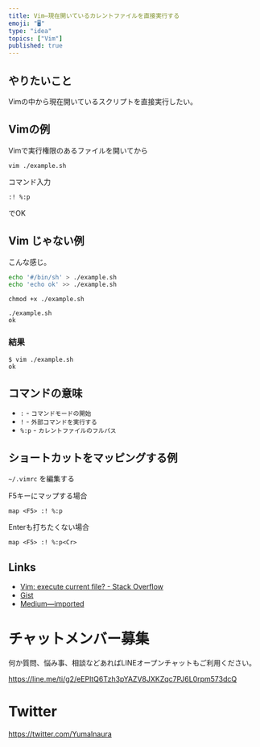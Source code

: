 ```yaml
---
title: Vim—現在開いているカレントファイルを直接実行する
emoji: "🖥"
type: "idea"
topics: ["Vim"]
published: true
---
```


## やりたいこと

Vimの中から現在開いているスクリプトを直接実行したい。

## Vimの例

Vimで実行権限のあるファイルを開いてから

```
vim ./example.sh
```

コマンド入力

```
:! %:p
```

でOK

## Vim じゃない例

こんな感じ。

```sh
echo '#/bin/sh' > ./example.sh
echo 'echo ok' >> ./example.sh
```

```
chmod +x ./example.sh
```

```
./example.sh
ok
```

### 結果

```
$ vim ./example.sh
ok
```

## コマンドの意味

- `:` - `コマンドモードの開始`
- `!` - `外部コマンドを実行する`
- `%:p` - `カレントファイルのフルパス`

## ショートカットをマッピングする例

`~/.vimrc` を編集する

F5キーにマップする場合

```
map <F5> :! %:p
```

Enterも打ちたくない場合

```
map <F5> :! %:p<Cr>
```



## Links


- [Vim: execute current file? - Stack Overflow](https://stackoverflow.com/questions/15449591/vim-execute-current-file)
- [Gist](https://gist.github.com/YumaInaura/7304089ac48b12e3a75224deb08da2c3)
- [Medium—imported](https://medium.com/supersonic-generation/vim-execute-current-script-file-in-vim-with-keymap-if-you-want-1666445b902)








<!-- Update From Qiita API -->

# チャットメンバー募集


何か質問、悩み事、相談などあればLINEオープンチャットもご利用ください。

https://line.me/ti/g2/eEPltQ6Tzh3pYAZV8JXKZqc7PJ6L0rpm573dcQ





# Twitter


https://twitter.com/YumaInaura


<!-- Update From Qiita API -->


